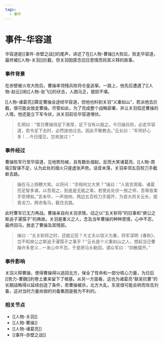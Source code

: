 ```yaml
---
tags:
  - 事件
---
```

# 事件-华容道

华容道是[[事件-赤壁之战]]的尾声，讲述了在[[人物-曹操]]大败后，败走华容道，最终被[[人物-关羽]]拦截，但关羽因感念旧日恩情而将其义释的故事。

### 事件背景

在赤壁被火攻大败后，曹操率领残兵败将仓皇逃窜。一路上，他先后遭遇了[[人物-赵云]]和[[人物-张飞]]的伏击，人困马乏，狼狈不堪。

[[人物-诸葛亮]]算定曹操会途经华容道，但他也料到关羽“义重如山”，若派他去拦截，很可能会放走曹操。尽管如此，为了完成整个战略部署，并让关羽偿还曹操的人情，他还是立下军令状，派关羽前往华容道埋伏。

> 孔明曰：“昔日曹操待足下甚厚，足下当有以报之。今日操兵败，必走华容道，若令足下去时，必然放他过去。因此不敢教去。”云长曰：“军师好心多！...今日撞见，岂肯放过！”

### 事件经过

曹操败军行至华容道，见地势险峻，且有数处烟起，反而大笑诸葛亮、[[人物-周瑜]]智谋不足，认为此处的烟火只是虚张声势。话音未落，关羽率领五百校刀手截断去路。

> 操在马上扬鞭大笑。众将问：“丞相何又大笑？”操曰：“人皆言周瑜、诸葛亮足智多谋，以吾观之，到底是无能之辈。若使此处伏一旅之师，吾等皆束手受缚矣。”言未毕，一声炮响，两边五百校刀手摆开，为首大将关云长，提青龙刀，跨赤兔马，截住去路。

此时曹军已无力再战。曹操亲自向关羽求情，动之以“五关斩将”的旧事和“庾公之斯追子濯孺子”的典故。关羽是重义之人，念及当年曹操的种种恩情，心中不忍，最终回马，放走了曹操及其残部。

> 操曰：“五关斩将之时，还能记否？大丈夫以信义为重，将军深明《春秋》，岂不知庾公之斯追子濯孺子之事乎？”云长是个义重如山之人，想起当日曹操许多恩义...一发心中不忍。于是把马头勒回，谓众军曰：“四散摆开。”

### 事件影响

关羽义释曹操，使得曹操得以逃回北方，保全了性命和一部分核心力量，为日后[[势力-曹魏]]的卷土重来留下了根基。从另一方面看，这也为诸葛亮“联吴抗曹”的长期战略得以延续创造了条件，若曹操被杀，北方大乱，东吴很可能会转而攻击刘备，这对当时力量尚弱的刘备集团是极为不利的。

### 相关节点
- [[人物-关羽]]
- [[人物-曹操]]
- [[人物-诸葛亮]]
- [[事件-赤壁之战]]
